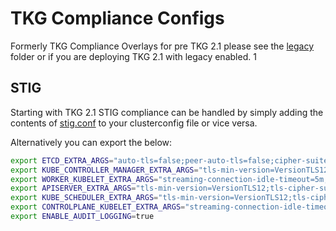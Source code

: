 # TKG Compliance Configs
Formerly TKG Compliance Overlays for pre TKG 2.1 please see the [legacy](tkg/README.md) folder or if you are deploying TKG 2.1 with legacy enabled.
1

## STIG
Starting with TKG 2.1 STIG compliance can be handled by simply adding the contents of [stig.conf](clusterconfigs/stig.conf) to your clusterconfig file or vice versa.

Alternatively you can export the below:

```bash
export ETCD_EXTRA_ARGS="auto-tls=false;peer-auto-tls=false;cipher-suites=TLS_ECDHE_ECDSA_WITH_AES_128_GCM_SHA256,TLS_ECDHE_RSA_WITH_AES_128_GCM_SHA256,TLS_ECDHE_RSA_WITH_AES_256_GCM_SHA384,TLS_ECDHE_ECDSA_WITH_AES_256_GCM_SHA384,TLS_RSA_WITH_AES_256_GCM_SHA384"
export KUBE_CONTROLLER_MANAGER_EXTRA_ARGS="tls-min-version=VersionTLS12;profiling=false;tls-cipher-suites=TLS_ECDHE_ECDSA_WITH_AES_128_GCM_SHA256,TLS_ECDHE_RSA_WITH_AES_128_GCM_SHA256,TLS_ECDHE_RSA_WITH_AES_256_GCM_SHA384,TLS_ECDHE_ECDSA_WITH_AES_256_GCM_SHA384,TLS_RSA_WITH_AES_256_GCM_SHA384"
export WORKER_KUBELET_EXTRA_ARGS="streaming-connection-idle-timeout=5m;tls-cipher-suites=TLS_ECDHE_ECDSA_WITH_AES_128_GCM_SHA256,TLS_ECDHE_RSA_WITH_AES_128_GCM_SHA256,TLS_ECDHE_RSA_WITH_AES_256_GCM_SHA384,TLS_ECDHE_ECDSA_WITH_AES_256_GCM_SHA384,TLS_RSA_WITH_AES_256_GCM_SHA384;protect-kernel-defaults=true"
export APISERVER_EXTRA_ARGS="tls-min-version=VersionTLS12;tls-cipher-suites=TLS_ECDHE_ECDSA_WITH_AES_128_GCM_SHA256,TLS_ECDHE_RSA_WITH_AES_128_GCM_SHA256,TLS_ECDHE_RSA_WITH_AES_256_GCM_SHA384,TLS_ECDHE_ECDSA_WITH_AES_256_GCM_SHA384,TLS_RSA_WITH_AES_256_GCM_SHA384"
export KUBE_SCHEDULER_EXTRA_ARGS="tls-min-version=VersionTLS12;tls-cipher-suites=TLS_ECDHE_ECDSA_WITH_AES_128_GCM_SHA256,TLS_ECDHE_RSA_WITH_AES_128_GCM_SHA256,TLS_ECDHE_RSA_WITH_AES_256_GCM_SHA384,TLS_ECDHE_ECDSA_WITH_AES_256_GCM_SHA384,TLS_RSA_WITH_AES_256_GCM_SHA384"
export CONTROLPLANE_KUBELET_EXTRA_ARGS="streaming-connection-idle-timeout=5m;tls-cipher-suites=TLS_ECDHE_ECDSA_WITH_AES_128_GCM_SHA256,TLS_ECDHE_RSA_WITH_AES_128_GCM_SHA256,TLS_ECDHE_RSA_WITH_AES_256_GCM_SHA384,TLS_ECDHE_ECDSA_WITH_AES_256_GCM_SHA384,TLS_RSA_WITH_AES_256_GCM_SHA384;protect-kernel-defaults=true"
export ENABLE_AUDIT_LOGGING=true
```